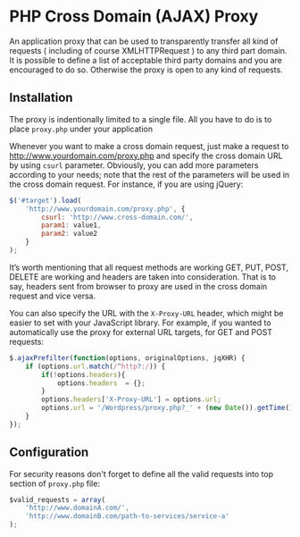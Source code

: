 PHP Cross Domain (AJAX) Proxy
==============

An application proxy that can be used to transparently transfer all kind of requests ( including of course XMLHTTPRequest ) to any third part domain. It is possible to define a list of acceptable third party domains and you are encouraged to do so. Otherwise the proxy is open to any kind of requests.

Installation
--------------

The proxy is indentionally limited to a single file. All you have to do is to place `proxy.php` under your application

Whenever you want to make a cross domain request, just make a request to http://www.yourdomain.com/proxy.php and specify the cross domain URL by using `csurl` parameter. Obviously, you can add more parameters according to your needs; note that the rest of the parameters will be used in the cross domain request. For instance, if you are using jQuery:

``` JAVASCRIPT
$('#target').load(
	'http://www.yourdomain.com/proxy.php', {
		csurl: 'http://www.cross-domain.com/',
		param1: value1, 
		param2: value2
	}
);
```

It’s worth mentioning that all request methods are working GET, PUT, POST, DELETE are working and headers are taken into consideration. That is to say, headers sent from browser to proxy are used in the cross domain request and vice versa.

You can also specify the URL with the `X-Proxy-URL` header, which might be easier to set with your JavaScript library. For example, if you wanted to automatically use the proxy for external URL targets, for GET and POST requests:

``` JAVASCRIPT
$.ajaxPrefilter(function(options, originalOptions, jqXHR) {
    if (options.url.match(/^http?:/)) {
    	if(!options.headers){
    		options.headers  = {};
    	}
        options.headers['X-Proxy-URL'] = options.url;
        options.url = '/Wordpress/proxy.php?_' + (new Date()).getTime();
    }
});
```

Configuration
--------------

For security reasons don't forget to define all the valid requests into top section of `proxy.php` file:

``` JAVASCRIPT
$valid_requests = array(
	'http://www.domainA.com/',
	'http://www.domainB.com/path-to-services/service-a'
);
```

 
